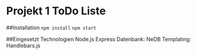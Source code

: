 # Projekt 1 ToDo Liste


##Installation
`npm install`
`npm start`


##Eingesetzt Technologien
Node.js
Express
Datenbank: NeDB
Templating: Handlebars.js